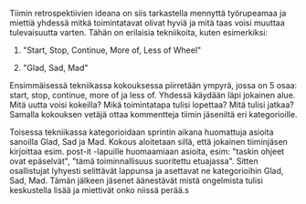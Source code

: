 Tiimin retrospektiivien ideana on siis tarkastella mennyttä työrupeamaa ja miettiä yhdessä mitkä toimintatavat olivat hyviä ja mitä taas voisi muuttaa tulevaisuutta varten. Tähän on erilaisia tekniikoita, kuten esimerkiksi:

1. "Start, Stop, Continue, More of, Less of Wheel"

2. "Glad, Sad, Mad"

Ensimmäisessä tekniikassa kokouksessa piirretään ympyrä, jossa on 5 osaa: start, stop, continue, more of ja less of. Yhdessä käydään läpi jokainen alue. Mitä uutta voisi kokeilla? Mikä toimintatapa tulisi lopettaa? Mitä tulisi jatkaa? Samalla kokouksen vetäjä ottaa kommentteja tiimin jäseniltä eri kategorioille.

Toisessa tekniikassa kategorioidaan sprintin aikana huomattuja asioita sanoilla Glad, Sad ja Mad. Kokous aloitetaan sillä, että jokainen tiiminjäsen kirjoittaa esim. post-it -lapuille huomaamiaan asioita, esim: "taskin ohjeet ovat epäselvät", "tämä toiminnallisuus suoritettu etuajassa". Sitten osallistujat lyhyesti selittävät lappunsa ja asettavat ne kategorioihin Glad, Sad, Mad. Tämän jälkeen jäsenet äänestävät mistä ongelmista tulisi keskustella lisää ja miettivät onko niissä perää.s